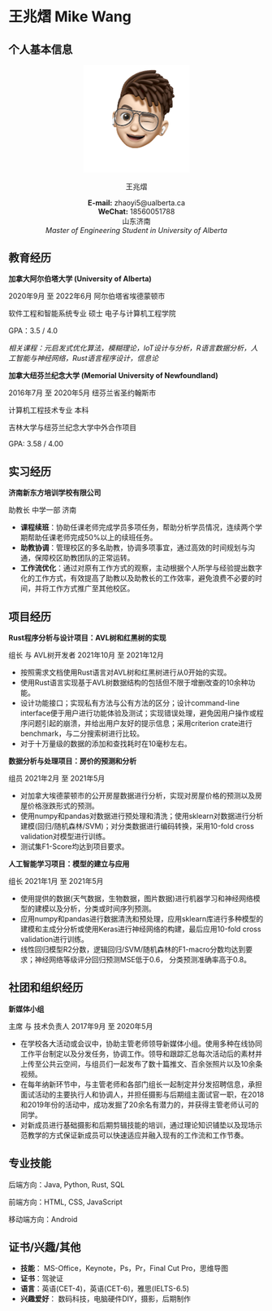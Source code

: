 # 王兆熠 Mike Wang

## 个人基本信息



<center><img src="Memoji Avatar.png" alt="Memoji Avatar" style="zoom:50%;" /></center>

<center> <p font-size="20px">
    王兆熠
    </p>  </center>

<center> <b>E-mail:</b> zhaoyi5@ualberta.ca</center>

<center> <b>WeChat:</b> 18560051788 </center>

<center> 山东济南 </center>

<center> <i>Master of Engineering Student in University of Alberta</i></center>

## 教育经历

**加拿大阿尔伯塔大学 (University of Alberta)** 

2020年9月 至 2022年6月	阿尔伯塔省埃德蒙顿市

软件工程和智能系统专业	硕士	电子与计算机工程学院

GPA：3.5 / 4.0

*相关课程：元启发式优化算法，模糊理论，IoT设计与分析，R语言数据分析，人工智能与神经网络，Rust语言程序设计，信息论*



**加拿大纽芬兰纪念大学 (Memorial University of Newfoundland)**

2016年7月 至 2020年5月	纽芬兰省圣约翰斯市

计算机工程技术专业	本科

吉林大学与纽芬兰纪念大学中外合作项目

GPA: 3.58 / 4.00

## 实习经历

**济南新东方培训学校有限公司**

助教长	中学一部	济南

- **课程续班**：协助任课老师完成学员多项任务，帮助分析学员情况，连续两个学期帮助任课老师完成50%以上的续班任务。
- **助教协调**：管理校区的多名助教，协调多项事宜，通过高效的时间规划与沟通，保障校区助教团队的正常运转。
- **工作流优化**：通过对原有工作方式的观察，主动根据个人所学与经验提出数字化的工作方式，有效提高了助教以及助教长的工作效率，避免浪费不必要的时间，并将工作方式推广至其他校区。

## 项目经历

**Rust程序分析与设计项目：AVL树和红黑树的实现**

组长 与 AVL树开发者	2021年10月 至 2021年12月

- 按照需求文档使用Rust语言对AVL树和红黑树进行从0开始的实现。
- 使用Rust语言实现基于AVL树数据结构的包括但不限于增删改查的10余种功能。
- 设计功能接口；实现私有方法与公有方法的区分；设计command-line interface便于用户进行功能体验及测试；实现错误处理，避免因用户操作或程序问题引起的崩溃，并给出用户友好的提示信息；采用criterion crate进行benchmark，与二分搜索树进行比较。
- 对于十万量级的数据的添加和查找耗时在10毫秒左右。

**数据分析与处理项目：房价的预测和分析**

组员	2021年2月 至 2021年5月

- 对加拿大埃德蒙顿市的公开房屋数据进行分析，实现对房屋价格的预测以及房屋价格涨跌形式的预测。
- 使用numpy和pandas对数据进行预处理和清洗；使用sklearn对数据进行分析建模(回归/随机森林/SVM)；对分类数据进行编码转换，采用10-fold cross validation对模型进行训练。
- 测试集F1-Score均达到项目要求。

**人工智能学习项目：模型的建立与应用**

组长	2021年1月 至 2021年5月

- 使用提供的数据(天气数据，生物数据，图片数据)进行机器学习和神经网络模型的建模以及分析，分类或时间序列预测。
- 应用numpy和pandas进行数据清洗和预处理，应用sklearn库进行多种模型的建模和主成分分析或使用Keras进行神经网络的构建，最后应用10-fold cross validation进行训练。
- 线性回归模型R2分数，逻辑回归/SVM/随机森林的F1-macro分数均达到要求；神经网络等级评分回归预测MSE低于0.6， 分类预测准确率高于0.8。

## 社团和组织经历

**新媒体小组**

主席 与 技术负责人	2017年9月 至 2020年5月

- 在学校各大活动或会议中，协助主管老师领导新媒体小组。使用多种在线协同工作平台制定以及分发任务，协调工作。领导和跟踪汇总每次活动后的素材并上传至公共云空间，与组员们一起发布了数十篇推文、百余张照片以及10余条视频。
- 在每年纳新环节中，与主管老师和各部门组长一起制定并分发招聘信息，承担面试活动的主要执行人和协调人，并担任摄影与后期组主面试官一职，在2018和2019年份的活动中，成功发掘了20余名有潜力的，并获得主管老师认可的同学。
- 对新成员进行基础摄影和后期剪辑技能的培训，通过理论知识铺垫以及现场示范教学的方式保证新成员可以快速适应并融入现有的工作流和工作节奏。

## 专业技能

后端方向：Java, Python, Rust, SQL

前端方向：HTML, CSS, JavaScript

移动端方向：Android

## 证书/兴趣/其他

- **技能**： MS-Office，Keynote，Ps，Pr，Final Cut Pro，思维导图
- **证书**：驾驶证
- **语言**：英语(CET-4)，英语(CET-6)，雅思(IELTS-6.5)
- **兴趣爱好**： 数码科技，电脑硬件DIY，摄影，后期制作
